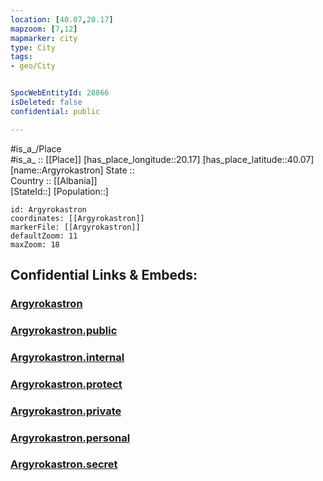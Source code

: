 ```yaml
---
location: [40.07,20.17] 
mapzoom: [7,12] 
mapmarker: city 
type: City
tags:
- geo/City


SpocWebEntityId: 28866
isDeleted: false
confidential: public

---
```

#is_a_/Place  
#is_a_ :: [[Place]] 
[has_place_longitude::20.17] 
[has_place_latitude::40.07] 
[name::Argyrokastron] 
State ::  
Country :: [[Albania]]  
[StateId::] 
[Population::] 



```leaflet
id: Argyrokastron
coordinates: [[Argyrokastron]] 
markerFile: [[Argyrokastron]] 
defaultZoom: 11 
maxZoom: 18
```


## Confidential Links & Embeds: 

### [Argyrokastron](/_Standards/Earth/Continent/Europe/Europe~South/Albania/Counties~Albania/Gjirokastër/City/Argyrokastron.md) 

### [Argyrokastron.public](/_public/Earth/Continent/Europe/Europe~South/Albania/Counties~Albania/Gjirokastër/City/Argyrokastron.public.md) 

### [Argyrokastron.internal](/_internal/Earth/Continent/Europe/Europe~South/Albania/Counties~Albania/Gjirokastër/City/Argyrokastron.internal.md) 

### [Argyrokastron.protect](/_protect/Earth/Continent/Europe/Europe~South/Albania/Counties~Albania/Gjirokastër/City/Argyrokastron.protect.md) 

### [Argyrokastron.private](/_private/Earth/Continent/Europe/Europe~South/Albania/Counties~Albania/Gjirokastër/City/Argyrokastron.private.md) 

### [Argyrokastron.personal](/_personal/Earth/Continent/Europe/Europe~South/Albania/Counties~Albania/Gjirokastër/City/Argyrokastron.personal.md) 

### [Argyrokastron.secret](/_secret/Earth/Continent/Europe/Europe~South/Albania/Counties~Albania/Gjirokastër/City/Argyrokastron.secret.md)

